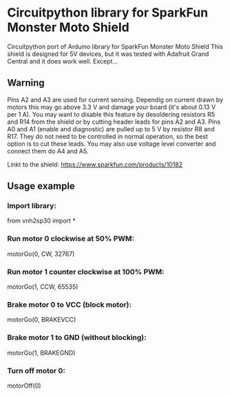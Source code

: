 # Circuitpython library for SparkFun Monster Moto Shield
Circuitpython port of Arduino library for SparkFun Monster Moto Shield
This shield is designed for 5V devices, but it was tested with Adafruit Grand Central and it does work well. Except...

## Warning
Pins A2 and A3 are used for current sensing. Dependig on current drawn by motors this may go above 3.3 V and damage your board (it's about 0.13 V per 1 A). You may want to disable this feature by desoldering resistors R5 and R14 from the shield or by cutting header leads for pins A2 and A3.
Pins A0 and A1 (enable and diagnostic) are pulled up to 5 V by resistor R8 and R17. They do not need to be controlled in normal operation, so the best option is to cut these leads. You may also use voltage level converter and connect them do A4 and A5.

Linkt to the shield: https://www.sparkfun.com/products/10182

## Usage example
### Import library:

from vnh2sp30 import *

### Run motor 0 clockwise at 50% PWM:

motorGo(0, CW, 32767)

### Run motor 1 counter clockwise at 100% PWM:

motorGo(1, CCW, 65535)

### Brake motor 0 to VCC (block motor):

motorGo(0, BRAKEVCC)

### Brake motor 1 to GND (without blocking):

motorGo(1, BRAKEGND)

### Turn off motor 0:

motorOff(0)
